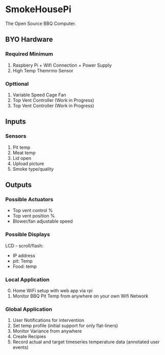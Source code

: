 # SmokeHousePi
The Open Source BBQ Computer.

## BYO Hardware

### Required Minimum

1. Raspbery Pi + Wifi Connection + Power Supply
2. High Temp Themrmo Sensor

### Opttional

1. Variable Speed Cage Fan
1. Top Vent Controller (Work in Progress)
1. Top Vent Controller (Work in Progress)

## Inputs

### Sensors

1. Pit temp
2. Meat temp
3. Lid open
4. Upload picture
5. Smoke type/quality

## Outputs

### Possible Actuators
- Top vent control %
- Top vent position %
- Blower/fan adjustable speed


### Possible Displays

LCD - scroll/flash: 
- IP address
- pit: Temp
- Food: temp

### Local Application
0. Home WiFi setup with web app via rpi 
1. Monitor BBQ Pit Temp from anywhere on your own Wifi Network

### Global Application

1. User Notifications for intervention
1. Set temp profile (initial support for only flat-liners)
1. Monitor Variance from anywhere
1. Create Recipies
1. Record actual and target timeseries temperature data (annotated user events)
